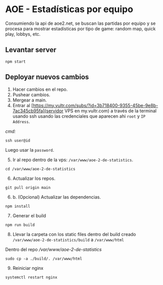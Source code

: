 # AOE - Estadísticas por equipo

Consumiendo la api de aoe2.net, se buscan las partidas por equipo y se procesa para mostrar estadísticas por tipo de game: random map, quick play, lobbys, etc.

## Levantar server

```
npm start
```

## Deployar nuevos cambios

1. Hacer cambios en el repo.
2. Pushear cambios.
3. Mergear a main.
4. Entrar al [https://my.vultr.com/subs/?id=3b718400-9355-45be-9e8b-7ac345cb95fa](servidor VPS en my.vultr.com) a través de la terminal usando ssh usando las credenciales que aparecen ahi `root` y `IP Address`.

*cmd:*
```
ssh user@id
```

Luego usar la `password`.

5. Ir al repo dentro de la vps: `/var/www/aoe-2-de-statistics`.

```
cd /var/www/aoe-2-de-statistics
```

6. Actualizar los repos.

```
git pull origin main
```

6. b. (Opcional) Actualizar las dependencias.

```
npm install
```

7. Generar el build

```
npm run build
```

8. Llevar la carpeta con los static files dentro del build creado `/var/www/aoe-2-de-statistics/build` a `/var/www/html`

Dentro del repo */var/www/aoe-2-de-statistics*

```
sudo cp -a ./build/. /var/www/html
```

9. Reiniciar nginx

```
systemctl restart nginx
```